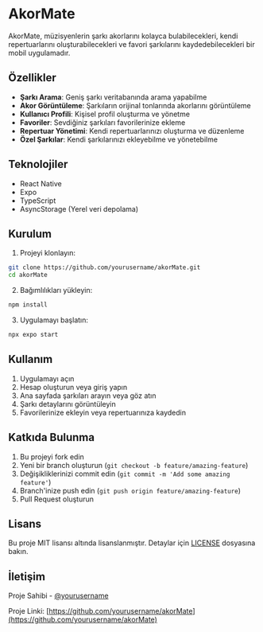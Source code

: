 # AkorMate

AkorMate, müzisyenlerin şarkı akorlarını kolayca bulabilecekleri, kendi repertuarlarını oluşturabilecekleri ve favori şarkılarını kaydedebilecekleri bir mobil uygulamadır.

## Özellikler

- **Şarkı Arama**: Geniş şarkı veritabanında arama yapabilme
- **Akor Görüntüleme**: Şarkıların orijinal tonlarında akorlarını görüntüleme
- **Kullanıcı Profili**: Kişisel profil oluşturma ve yönetme
- **Favoriler**: Sevdiğiniz şarkıları favorilerinize ekleme
- **Repertuar Yönetimi**: Kendi repertuarlarınızı oluşturma ve düzenleme
- **Özel Şarkılar**: Kendi şarkılarınızı ekleyebilme ve yönetebilme

## Teknolojiler

- React Native
- Expo
- TypeScript
- AsyncStorage (Yerel veri depolama)

## Kurulum

1. Projeyi klonlayın:
```bash
git clone https://github.com/yourusername/akorMate.git
cd akorMate
```

2. Bağımlılıkları yükleyin:
```bash
npm install
```

3. Uygulamayı başlatın:
```bash
npx expo start
```

## Kullanım

1. Uygulamayı açın
2. Hesap oluşturun veya giriş yapın
3. Ana sayfada şarkıları arayın veya göz atın
4. Şarkı detaylarını görüntüleyin
5. Favorilerinize ekleyin veya repertuarınıza kaydedin

## Katkıda Bulunma

1. Bu projeyi fork edin
2. Yeni bir branch oluşturun (`git checkout -b feature/amazing-feature`)
3. Değişikliklerinizi commit edin (`git commit -m 'Add some amazing feature'`)
4. Branch'inize push edin (`git push origin feature/amazing-feature`)
5. Pull Request oluşturun

## Lisans

Bu proje MIT lisansı altında lisanslanmıştır. Detaylar için [LICENSE](LICENSE) dosyasına bakın.

## İletişim

Proje Sahibi - [@yourusername](https://github.com/yourusername)

Proje Linki: [https://github.com/yourusername/akorMate](https://github.com/yourusername/akorMate)
